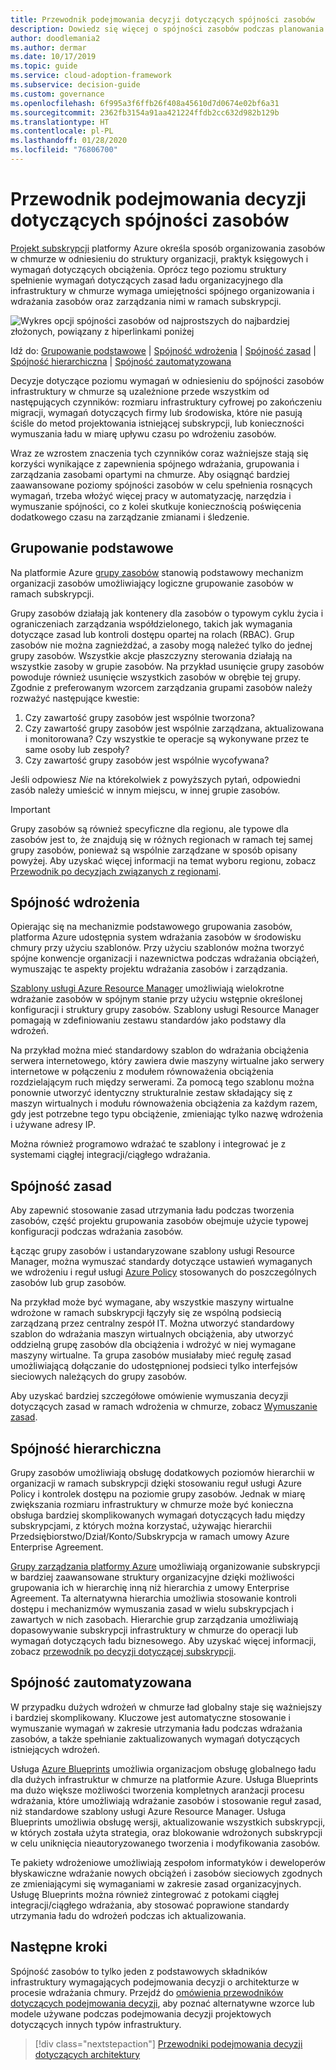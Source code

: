```yaml
---
title: Przewodnik podejmowania decyzji dotyczących spójności zasobów
description: Dowiedz się więcej o spójności zasobów podczas planowania migracji na platformę Azure.
author: doodlemania2
ms.author: dermar
ms.date: 10/17/2019
ms.topic: guide
ms.service: cloud-adoption-framework
ms.subservice: decision-guide
ms.custom: governance
ms.openlocfilehash: 6f995a3f6ffb26f408a45610d7d0674e02bf6a31
ms.sourcegitcommit: 2362fb3154a91aa421224ffdb2cc632d982b129b
ms.translationtype: HT
ms.contentlocale: pl-PL
ms.lasthandoff: 01/28/2020
ms.locfileid: "76806700"
---
```

# <a name="resource-consistency-decision-guide"></a>Przewodnik podejmowania decyzji dotyczących spójności zasobów

[Projekt subskrypcji](../subscriptions/index.md) platformy Azure określa sposób organizowania zasobów w chmurze w odniesieniu do struktury organizacji, praktyk księgowych i wymagań dotyczących obciążenia. Oprócz tego poziomu struktury spełnienie wymagań dotyczących zasad ładu organizacyjnego dla infrastruktury w chmurze wymaga umiejętności spójnego organizowania i wdrażania zasobów oraz zarządzania nimi w ramach subskrypcji.

![Wykres opcji spójności zasobów od najprostszych do najbardziej złożonych, powiązany z hiperlinkami poniżej](../../_images/decision-guides/decision-guide-resource-consistency.png)

Idź do: [Grupowanie podstawowe](#basic-grouping) | [Spójność wdrożenia](#deployment-consistency) | [Spójność zasad](#policy-consistency) | [Spójność hierarchiczna](#hierarchical-consistency) | [Spójność zautomatyzowana](#automated-consistency)

Decyzje dotyczące poziomu wymagań w odniesieniu do spójności zasobów infrastruktury w chmurze są uzależnione przede wszystkim od następujących czynników: rozmiaru infrastruktury cyfrowej po zakończeniu migracji, wymagań dotyczących firmy lub środowiska, które nie pasują ściśle do metod projektowania istniejącej subskrypcji, lub konieczności wymuszania ładu w miarę upływu czasu po wdrożeniu zasobów.

Wraz ze wzrostem znaczenia tych czynników coraz ważniejsze stają się korzyści wynikające z zapewnienia spójnego wdrażania, grupowania i zarządzania zasobami opartymi na chmurze. Aby osiągnąć bardziej zaawansowane poziomy spójności zasobów w celu spełnienia rosnących wymagań, trzeba włożyć więcej pracy w automatyzację, narzędzia i wymuszanie spójności, co z kolei skutkuje koniecznością poświęcenia dodatkowego czasu na zarządzanie zmianami i śledzenie.

## <a name="basic-grouping"></a>Grupowanie podstawowe

Na platformie Azure [grupy zasobów](https://docs.microsoft.com/azure/azure-resource-manager/resource-group-overview#resource-groups) stanowią podstawowy mechanizm organizacji zasobów umożliwiający logiczne grupowanie zasobów w ramach subskrypcji.

Grupy zasobów działają jak kontenery dla zasobów o typowym cyklu życia i ograniczeniach zarządzania współdzielonego, takich jak wymagania dotyczące zasad lub kontroli dostępu opartej na rolach (RBAC). Grup zasobów nie można zagnieżdżać, a zasoby mogą należeć tylko do jednej grupy zasobów. Wszystkie akcje płaszczyzny sterowania działają na wszystkie zasoby w grupie zasobów. Na przykład usunięcie grupy zasobów powoduje również usunięcie wszystkich zasobów w obrębie tej grupy. Zgodnie z preferowanym wzorcem zarządzania grupami zasobów należy rozważyć następujące kwestie:

1. Czy zawartość grupy zasobów jest wspólnie tworzona?
1. Czy zawartość grupy zasobów jest wspólnie zarządzana, aktualizowana i monitorowana? Czy wszystkie te operacje są wykonywane przez te same osoby lub zespoły?
1. Czy zawartość grupy zasobów jest wspólnie wycofywana?

Jeśli odpowiesz _Nie_ na którekolwiek z powyższych pytań, odpowiedni zasób należy umieścić w innym miejscu, w innej grupie zasobów.

> [!IMPORTANT]
> Grupy zasobów są również specyficzne dla regionu, ale typowe dla zasobów jest to, że znajdują się w różnych regionach w ramach tej samej grupy zasobów, ponieważ są wspólnie zarządzane w sposób opisany powyżej. Aby uzyskać więcej informacji na temat wyboru regionu, zobacz [Przewodnik po decyzjach związanych z regionami](../regions/index.md).

## <a name="deployment-consistency"></a>Spójność wdrożenia

Opierając się na mechanizmie podstawowego grupowania zasobów, platforma Azure udostępnia system wdrażania zasobów w środowisku chmury przy użyciu szablonów. Przy użyciu szablonów można tworzyć spójne konwencje organizacji i nazewnictwa podczas wdrażania obciążeń, wymuszając te aspekty projektu wdrażania zasobów i zarządzania.

[Szablony usługi Azure Resource Manager](https://docs.microsoft.com/azure/azure-resource-manager/template-deployment-overview) umożliwiają wielokrotne wdrażanie zasobów w spójnym stanie przy użyciu wstępnie określonej konfiguracji i struktury grupy zasobów. Szablony usługi Resource Manager pomagają w zdefiniowaniu zestawu standardów jako podstawy dla wdrożeń.

Na przykład można mieć standardowy szablon do wdrażania obciążenia serwera internetowego, który zawiera dwie maszyny wirtualne jako serwery internetowe w połączeniu z modułem równoważenia obciążenia rozdzielającym ruch między serwerami. Za pomocą tego szablonu można ponownie utworzyć identyczny strukturalnie zestaw składający się z maszyn wirtualnych i modułu równoważenia obciążenia za każdym razem, gdy jest potrzebne tego typu obciążenie, zmieniając tylko nazwę wdrożenia i używane adresy IP.

Można również programowo wdrażać te szablony i integrować je z systemami ciągłej integracji/ciągłego wdrażania.

## <a name="policy-consistency"></a>Spójność zasad

Aby zapewnić stosowanie zasad utrzymania ładu podczas tworzenia zasobów, część projektu grupowania zasobów obejmuje użycie typowej konfiguracji podczas wdrażania zasobów.

Łącząc grupy zasobów i ustandaryzowane szablony usługi Resource Manager, można wymuszać standardy dotyczące ustawień wymaganych we wdrożeniu i reguł usługi [Azure Policy](https://docs.microsoft.com/azure/governance/policy/overview) stosowanych do poszczególnych zasobów lub grup zasobów.

Na przykład może być wymagane, aby wszystkie maszyny wirtualne wdrożone w ramach subskrypcji łączyły się ze wspólną podsiecią zarządzaną przez centralny zespół IT. Można utworzyć standardowy szablon do wdrażania maszyn wirtualnych obciążenia, aby utworzyć oddzielną grupę zasobów dla obciążenia i wdrożyć w niej wymagane maszyny wirtualne. Ta grupa zasobów musiałaby mieć regułę zasad umożliwiającą dołączanie do udostępnionej podsieci tylko interfejsów sieciowych należących do grupy zasobów.

Aby uzyskać bardziej szczegółowe omówienie wymuszania decyzji dotyczących zasad w ramach wdrożenia w chmurze, zobacz [Wymuszanie zasad](../policy-enforcement/index.md).

## <a name="hierarchical-consistency"></a>Spójność hierarchiczna

Grupy zasobów umożliwiają obsługę dodatkowych poziomów hierarchii w organizacji w ramach subskrypcji dzięki stosowaniu reguł usługi Azure Policy i kontrolek dostępu na poziomie grupy zasobów. Jednak w miarę zwiększania rozmiaru infrastruktury w chmurze może być konieczna obsługa bardziej skomplikowanych wymagań dotyczących ładu między subskrypcjami, z których można korzystać, używając hierarchii Przedsiębiorstwo/Dział/Konto/Subskrypcja w ramach umowy Azure Enterprise Agreement.

[Grupy zarządzania platformy Azure](https://docs.microsoft.com/azure/governance/management-groups) umożliwiają organizowanie subskrypcji w bardziej zaawansowane struktury organizacyjne dzięki możliwości grupowania ich w hierarchię inną niż hierarchia z umowy Enterprise Agreement. Ta alternatywna hierarchia umożliwia stosowanie kontroli dostępu i mechanizmów wymuszania zasad w wielu subskrypcjach i zawartych w nich zasobach. Hierarchie grup zarządzania umożliwiają dopasowywanie subskrypcji infrastruktury w chmurze do operacji lub wymagań dotyczących ładu biznesowego. Aby uzyskać więcej informacji, zobacz [przewodnik po decyzji dotyczącej subskrypcji](../subscriptions/index.md).

## <a name="automated-consistency"></a>Spójność zautomatyzowana

W przypadku dużych wdrożeń w chmurze ład globalny staje się ważniejszy i bardziej skomplikowany. Kluczowe jest automatyczne stosowanie i wymuszanie wymagań w zakresie utrzymania ładu podczas wdrażania zasobów, a także spełnianie zaktualizowanych wymagań dotyczących istniejących wdrożeń.

Usługa [Azure Blueprints](https://docs.microsoft.com/azure/governance/blueprints/overview) umożliwia organizacjom obsługę globalnego ładu dla dużych infrastruktur w chmurze na platformie Azure. Usługa Blueprints ma dużo większe możliwości tworzenia kompletnych aranżacji procesu wdrażania, które umożliwiają wdrażanie zasobów i stosowanie reguł zasad, niż standardowe szablony usługi Azure Resource Manager. Usługa Blueprints umożliwia obsługę wersji, aktualizowanie wszystkich subskrypcji, w których została użyta strategia, oraz blokowanie wdrożonych subskrypcji w celu uniknięcia nieautoryzowanego tworzenia i modyfikowania zasobów.

Te pakiety wdrożeniowe umożliwiają zespołom informatyków i deweloperów błyskawiczne wdrażanie nowych obciążeń i zasobów sieciowych zgodnych ze zmieniającymi się wymaganiami w zakresie zasad organizacyjnych. Usługę Blueprints można również zintegrować z potokami ciągłej integracji/ciągłego wdrażania, aby stosować poprawione standardy utrzymania ładu do wdrożeń podczas ich aktualizowania.

## <a name="next-steps"></a>Następne kroki

Spójność zasobów to tylko jeden z podstawowych składników infrastruktury wymagających podejmowania decyzji o architekturze w procesie wdrażania chmury. Przejdź do [omówienia przewodników dotyczących podejmowania decyzji](../index.md), aby poznać alternatywne wzorce lub modele używane podczas podejmowania decyzji projektowych dotyczących innych typów infrastruktury.

> [!div class="nextstepaction"]
> [Przewodniki podejmowania decyzji dotyczących architektury](../index.md)
